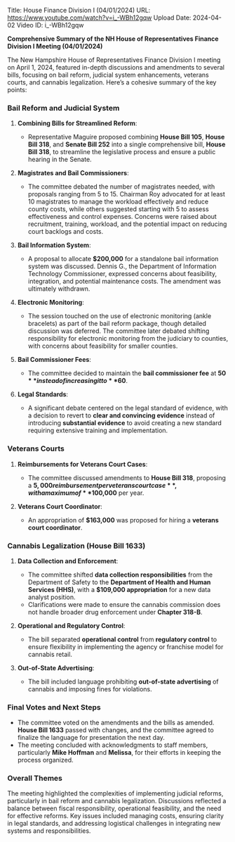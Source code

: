 Title: House Finance Division I (04/01/2024)
URL: https://www.youtube.com/watch?v=i_-WBh12gqw
Upload Date: 2024-04-02
Video ID: i_-WBh12gqw

**Comprehensive Summary of the NH House of Representatives Finance Division I Meeting (04/01/2024)**

The New Hampshire House of Representatives Finance Division I meeting on April 1, 2024, featured in-depth discussions and amendments to several bills, focusing on bail reform, judicial system enhancements, veterans courts, and cannabis legalization. Here’s a cohesive summary of the key points:

### **Bail Reform and Judicial System**
1. **Combining Bills for Streamlined Reform**:  
   - Representative Maguire proposed combining **House Bill 105**, **House Bill 318**, and **Senate Bill 252** into a single comprehensive bill, **House Bill 318**, to streamline the legislative process and ensure a public hearing in the Senate.

2. **Magistrates and Bail Commissioners**:  
   - The committee debated the number of magistrates needed, with proposals ranging from 5 to 15. Chairman Roy advocated for at least 10 magistrates to manage the workload effectively and reduce county costs, while others suggested starting with 5 to assess effectiveness and control expenses. Concerns were raised about recruitment, training, workload, and the potential impact on reducing court backlogs and costs.

3. **Bail Information System**:  
   - A proposal to allocate **$200,000** for a standalone bail information system was discussed. Dennis G., the Department of Information Technology Commissioner, expressed concerns about feasibility, integration, and potential maintenance costs. The amendment was ultimately withdrawn.

4. **Electronic Monitoring**:  
   - The session touched on the use of electronic monitoring (ankle bracelets) as part of the bail reform package, though detailed discussion was deferred. The committee later debated shifting responsibility for electronic monitoring from the judiciary to counties, with concerns about feasibility for smaller counties.

5. **Bail Commissioner Fees**:  
   - The committee decided to maintain the **bail commissioner fee** at **$50** instead of increasing it to **$60**.

6. **Legal Standards**:  
   - A significant debate centered on the legal standard of evidence, with a decision to revert to **clear and convincing evidence** instead of introducing **substantial evidence** to avoid creating a new standard requiring extensive training and implementation.

### **Veterans Courts**
1. **Reimbursements for Veterans Court Cases**:  
   - The committee discussed amendments to **House Bill 318**, proposing a **$5,000 reimbursement per veterans court case**, with a maximum of **$100,000** per year.

2. **Veterans Court Coordinator**:  
   - An appropriation of **$163,000** was proposed for hiring a **veterans court coordinator**.

### **Cannabis Legalization (House Bill 1633)**
1. **Data Collection and Enforcement**:  
   - The committee shifted **data collection responsibilities** from the Department of Safety to the **Department of Health and Human Services (HHS)**, with a **$109,000 appropriation** for a new data analyst position.  
   - Clarifications were made to ensure the cannabis commission does not handle broader drug enforcement under **Chapter 318-B**.

2. **Operational and Regulatory Control**:  
   - The bill separated **operational control** from **regulatory control** to ensure flexibility in implementing the agency or franchise model for cannabis retail.

3. **Out-of-State Advertising**:  
   - The bill included language prohibiting **out-of-state advertising** of cannabis and imposing fines for violations.

### **Final Votes and Next Steps**
- The committee voted on the amendments and the bills as amended. **House Bill 1633** passed with changes, and the committee agreed to finalize the language for presentation the next day.  
- The meeting concluded with acknowledgments to staff members, particularly **Mike Hoffman** and **Melissa**, for their efforts in keeping the process organized.

### **Overall Themes**
The meeting highlighted the complexities of implementing judicial reforms, particularly in bail reform and cannabis legalization. Discussions reflected a balance between fiscal responsibility, operational feasibility, and the need for effective reforms. Key issues included managing costs, ensuring clarity in legal standards, and addressing logistical challenges in integrating new systems and responsibilities.